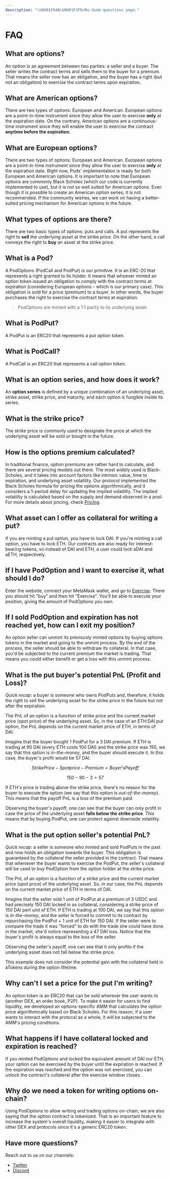 ```yaml
---
description: "\U0001F64B\U0001F3FD‍♂️No-dumb-questions page."
---
```


# FAQ

## What are options? <a id="eef2"></a>

An option is an agreement between two parties: a seller and a buyer. The seller writes the contract terms and sells them to the buyer for a premium. That means the seller now has an obligation, and the buyer has a right \(but not an obligation\) to exercise the contract terms upon expiration.

## What are American options? <a id="6e46"></a>

There are two types of options: European and American. European options are a point-in-time instrument since they allow the user to exercise **only** at the expiration date. On the contrary, American options are a continuous-time instrument since they will enable the user to exercise the contract **anytime before the expiration.**

## What are **European** options? <a id="6e46"></a>

There are two types of options: European and American. European options are a point-in-time instrument since they allow the user to exercise **only** at the expiration date. Right now, Pods' implementation is ready for both European and American options. It is important to note that European options are commonly Black Scholes \(which our code is currently implemented to use\), but it is not so well suited for American options. Even though it is possible to create an American option series, it is not recommended. If the community wishes, we can work on having a better-suited pricing mechanism for American options in the future.

## **What types of options are there?** <a id="ec54"></a>

There are two basic types of options: puts and calls. A put represents the right to **sell** the underlying asset at the strike price. On the other hand, a call conveys the right to **buy** an asset at the strike price.

## What is a Pod? <a id="e318"></a>

A PodOptions \(PodCall and PodPut\) is our primitive. It is an ERC-20 that represents a right granted to its holder. It means that whoever minted an option token issued an obligation to comply with the contract terms at expiration \(considering European options - which is our primary case\). This obligation is sold for a price \(premium\) to a buyer. In other words, the buyer purchases the right to exercise the contract terms at expiration.

> PodOptions are minted with a 1:1 parity to its underlying asset.

## What is PodPut? <a id="e318"></a>

A PodPut is an ERC20 that represents a put option token.

## What is PodCall? <a id="e318"></a>

A PodCall is an ERC20 that represents a call option token.

## What is an option series, and how does it work? <a id="5977"></a>

An **option series** is defined by a unique combination of an underlying asset, strike asset, strike price, and maturity, and each option is fungible inside its series.

## What is the strike price? <a id="2f53"></a>

The strike price is commonly used to designate the price at which the underlying asset will be sold or bought in the future.

## How is the options premium calculated? <a id="b95b"></a>

In traditional finance, option premiums are rather hard to calculate, and there are several pricing models out there. The most widely used is Black-Scholes, and it takes into account factors like intrinsic value, time to expiration, and underlying asset volatility. Our protocol implemented the Black Scholes formula for pricing the options algorithmically, and it considers a 1-period delay for updating the implied volatility. The implied volatility is calculated based on the supply and demand observed in a pool. For more details about pricing, check [Pricing](https://app.gitbook.com/@pods-finance-1/s/teste/~/drafts/-MNRC2ZsPjFTrrRMLycS/options-amm-overview/optionamm/pricing). 

## What asset can I offer as collateral for writing a put? <a id="4d0f"></a>

If you are minting a put option, you have to lock DAI. If you're minting a call option, you have to lock ETH. Our contracts are also ready for interest-bearing tokens, so instead of DAI and ETH, a user could lock aDAI and aETH, respectively.

## If I have PodOption and I want to exercise it, what should I do? <a id="cc08"></a>

Enter the website, connect your MetaMask wallet, and go to [Exercise](https://pods.finance/hedger/exercise). There you should hit "buy" and then hit "Exercise". You'll be able to execute your position, giving the amount of PodOptions you own.

## If I sold PodOption and expiration has not reached yet, how can I exit my position? <a id="f9ef"></a>

An option seller can unmint its previously minted options by buying options tokens in the market and going to the unmint process. By the end of the process, the seller should be able to withdraw its collateral. In that case, you'd be subjected to the current premium the market is trading. That means you could either benefit or get a loss with this unmint process.

## What is the put buyer's potential PnL \(Profit and Loss\)? <a id="d8dc"></a>

_Quick recap:_ a buyer is someone who owns PodPuts and, therefore, it holds the right to sell the underlying asset for the strike price in the future but not after the expiration.

The PnL of an option is a function of strike price and the current market price \(spot price\) of the underlying asset. So, in the case of an ETH:DAI put option, the PnL depends on the current market price of ETH, in terms of DAI.

Imagine that the buyer bought 1 PodPut for a 3 DAI premium. If ETH is trading at 90 DAI \(every ETH costs 100 DAI\) and the strike price was 150, we say that this option is _in-the-money_, and the buyer should execute it. In this case, the buyer's profit would be 57 DAI.

$$
Strike Price - Spot price - Premium = Buyer's Payoff
$$

$$
150-90-3 = 57
$$

If ETH's price is trading above the strike price, there's no reason for the buyer to execute the option \(we say that this option is _out-of-the-money_\). This means that the payoff PnL is a loss of the premium paid.

Observing the buyer's payoff, one can see that the buyer can only profit in case the price of the underlying asset **falls below the strike price**. This means that by buying PodPut, one can protect against downside volatility.

## What is the put option seller's potential PnL? <a id="1501"></a>

_Quick recap:_ a seller is someone who minted and sold PodPuts in the past and now holds an obligation towards the buyer. This obligation is guaranteed by the collateral the seller provided in the contract. That means that whenever the buyer wants to exercise the PodPut, the seller's collateral will be used to buy PodOption from the option holder at the strike price.

The PnL of an option is a function of a strike price and the current market price \(spot price\) of the underlying asset. So, in our case, the PnL depends on the current market price of ETH in terms of DAI.

Imagine that the seller sold 1 unit of PodPut at a premium of 3 USDC and had precisely 150 DAI locked in as collateral, considering a strike price of 150 DAI pert unit of ETH. If ETH is trading at 100 DAI, we say that this option is _in-the-money_, and the seller is forced to commit to its contract by repurchasing the PodPut + 1 unit of ETH for 150 DAI. If the seller were to compare the trade it was "forced" to do with the trade she could have done in the market, she'd notice representing a 47 DAI loss. Notice that the buyer's profit is always equal to the loss of the seller.

Observing the seller's payoff, one can see that it only profits if the underlying asset does not fall below the strike price.

This example does not consider the potential gain with the collateral held in aTokens during the option lifetime.

## Why can't I set a price for the put I'm writing? <a id="2b36"></a>

An option token is an ERC20 that can be sold wherever the user wants to \(another DEX, an order book, P2P\). To make it easier for users to find liquidity, we developed an options-specific AMM that calculates the option price algorithmically based on Black Scholes. For this reason, if a user wants to interact with the protocol as a whole, it will be subjected to the AMM's pricing conditions.

## What happens if I have collateral locked and expiration is reached? <a id="9260"></a>

If you minted PodOptions and locked the equivalent amount of DAI our ETH, your option can be exercised by the buyer until the expiration is reached. If the expiration was reached and the option was not exercised, you can unlock the contract's collateral after the exercise window closes.

## **Why do we need a token for writing options on-chain?** <a id="195b"></a>

Using PodOptions to allow writing and trading options on-chain, we are also saying that the option contract is tokenized. That is an important feature to increase the system's overall liquidity, making it easier to integrate with other DEX and protocols since it's a generic ERC20 token.



## Have more questions? 

Reach out to us on our channels:

* [Twitter](https://twitter.com/PodsFinance)
* [Discord](https://discord.gg/Qf7utym)




